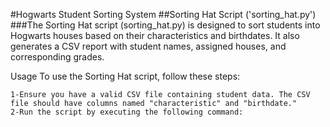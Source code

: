 #Hogwarts Student Sorting System
##Sorting Hat Script ('sorting_hat.py')
###The Sorting Hat script (sorting_hat.py) is designed to sort students into Hogwarts houses based on their characteristics and birthdates. It also generates a CSV report with student names, assigned houses, and corresponding grades.

Usage
To use the Sorting Hat script, follow these steps:

	1-Ensure you have a valid CSV file containing student data. The CSV file should have columns named "characteristic" and "birthdate."
	2-Run the script by executing the following command:

